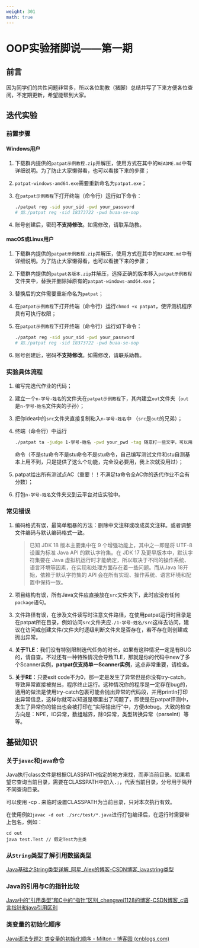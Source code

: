 ```yaml
---
weight: 301
math: true
---
```


# OOP实验猪脚说——第一期

## 前言

因为同学们的共性问题非常多，所以各位助教（猪脚）总结并写了下来方便各位查阅，不定期更新，希望能帮到大家。

## 迭代实验

### 前置步骤

#### Windows用户

1. 下载群内提供的`patpat示例教程.zip`并解压，使用方式在其中的`README.md`中有详细说明。为了防止大家懒得看，也可以看接下来的步骤；
2. `patpat-windows-amd64.exe`需要重新命名为`patpat.exe`；

3. 在`patpat示例教程`下打开终端（命令行）运行如下命令：

   ```bash
   ./patpat reg -sid your_sid -pwd your_password
   # 如./patpat reg -sid 18373722 -pwd buaa-se-oop
   ```

4. 账号创建后，密码**不支持修改**。如需修改，请联系助教。

#### macOS或Linux用户

1. 下载群内提供的`patpat示例教程.zip`并解压，使用方式在其中的`README.md`中有详细说明。为了防止大家懒得看，也可以看接下来的步骤；
2. 下载群内提供的`patpat各版本.zip`并解压，选择正确的版本移入`patpat示例教程`文件夹中，替换并删除掉原有的`patpat-windows-amd64.exe`；
3. 替换后的文件需要重新命名为`patpat`；
4. 在`patpat示例教程`下打开终端（命令行）运行`chmod +x patpat`，使评测机程序具有可执行权限；

5. 在`patpat示例教程`下打开终端（命令行）运行如下命令：

   ```bash
   ./patpat reg -sid your_sid -pwd your_password
   # 如./patpat reg -sid 18373722 -pwd buaa-se-oop
   ```

6. 账号创建后，密码**不支持修改**。如需修改，请联系助教。

### 实验具体流程

1. 编写完迭代作业的代码；
2. 建立一个`n-学号-姓名`的文件夹在`patpat示例教程`下，其内建立`out`文件夹（`out`是`n-学号-姓名`文件夹的子孙）；
3. 把你idea中的`src`文件夹直接复制粘入`n-学号-姓名`中 （`src`是`out`的兄弟）；
4. 终端（命令行）中运行

   ```bash
   ./patpat ta -judge 1-学号-姓名 -pwd your_pwd -tag 随意打一些文字，可以用来标注第几次尝试 # 线上测试命令
   ```

   命令（不是stu命令不是stu命令不是stu命令，自己编写测试文件和stu自测基本上用不到，只是提供了这么个功能，完全没必要用，我上次就没用过）；
5. patpat给出所有测试点AC（重要！！不满足ta命令全AC你的迭代作业不会有分数）；
6. 打包`n-学号-姓名`文件夹交到云平台对应实验中。

### 常见错误

1. 编码格式有误，最简单粗暴的方法：删除中文注释或改成英文注释。或者调整文件编码与默认编码格式一致。

   > 已知 JDK 18 版本主要集中在 9 个增强功能上，其中之一即是将 UTF-8 设置为标准 Java API 的默认字符集。在 JDK 17 及更早版本中，默认字符集要在 Java 虚拟机运行时才能确定，所以取决于不同的操作系统、语言环境等因素，在实现和处理方面存在着一些问题。而从Java 18开始，依赖于默认字符集的 API 会在所有实现、操作系统、语言环境和配置中保持一致。

2. 项目结构有误，所有Java文件应直接放在`src`文件夹下，此时应没有任何`package`语句。
3. 文件路径有误，在涉及文件读写时注意文件路径，在使用patpat运行时目录是在patpat所在目录，例如访问`src`文件夹应`./1-学号-姓名/src`这样去访问，建议在访问或创建文件/文件夹时逐级判断文件夹是否存在，若不存在则创建或抛出异常。
4. **关于TLE**：我们没有特别限制迭代任务的时长，如果有这种情况一定是有BUG的，请自查。不过还有一种特殊情况会导致TLE，那就是你的代码中new了多个Scanner实例，**patpat仅支持单一Scanner实例**，这点非常重要，请检查。
5. **关于RE**：只要exit code不为0，那一定是发生了异常但是你没有try-catch，导致异常直接被抛出，程序终止运行。这种情况你的程序是一定存在bug的，通用的做法是使用try-catch包裹可能会抛出异常的代码段，并用println打印出异常信息，这样你就可以知道是哪里出了问题了，即使是在patpat评测中，发生了异常你的输出也会被打印在“实际输出行”中，方便debug。大致的检查方向是：NPE，IO异常，数组越界，除0异常，类型转换异常（parseInt）等等。

## 基础知识

### 关于`javac`和`java`命令

Java执行class文件是根据CLASSPATH指定的地方来找，而非当前目录。如果希望它查询当前目录，需要在CLASSPATH中加入`.;`，代表当前目录，分号用于隔开不同查询目录。

可以使用 -cp . 来临时设置CLASSPATH为当前目录，只对本次执行有效。

在使用例如`javac -d out ./src/test/*.java`进行打包编译后，在运行时需要带上包名，例如：

```shell
cd out
java test.Test // 假定Test为主类
```

### 从`String`类型了解引用数据类型

[Java基础之String类型详解_阿星_Alex的博客-CSDN博客_javastring类型](https://blog.csdn.net/qq_35515283/article/details/117758085)

### Java的引用与C的指针比较

[Java中的“引用类型”和C中的“指针”区别_chengwei1128的博客-CSDN博客_c语言指针和java引用区别](https://blog.csdn.net/cw616729/article/details/123463772)

### 类变量的初始化顺序

[Java语法专题2: 类变量的初始化顺序 - Milton - 博客园 (cnblogs.com)](https://www.cnblogs.com/milton/p/15805741.html)
